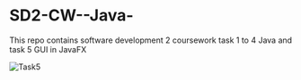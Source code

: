# SD2-CW--Java-
This repo contains software development 2 coursework task 1 to 4 Java and task 5 GUI in JavaFX 


![Task5](https://user-images.githubusercontent.com/85722503/158948340-3a767420-fb9c-4367-9f5f-86f48bf7e4c8.jpg)

